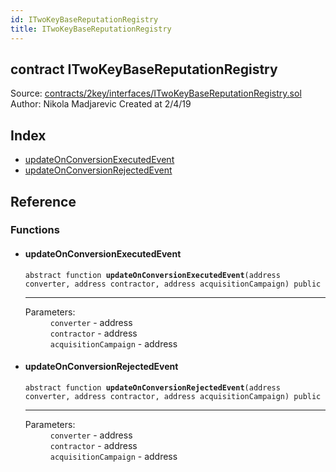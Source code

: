 ```yaml
---
id: ITwoKeyBaseReputationRegistry
title: ITwoKeyBaseReputationRegistry
---
```


<div class="contract-doc"><div class="contract"><h2 class="contract-header"><span class="contract-kind">contract</span> ITwoKeyBaseReputationRegistry</h2><div class="source">Source: <a href="https://github.com/2keynet/web3-alpha/blob/v0.0.3/contracts/2key/interfaces/ITwoKeyBaseReputationRegistry.sol" target="_blank">contracts/2key/interfaces/ITwoKeyBaseReputationRegistry.sol</a></div><div class="author">Author: Nikola Madjarevic Created at 2/4/19</div></div><div class="index"><h2>Index</h2><ul><li><a href="ITwoKeyBaseReputationRegistry.html#updateOnConversionExecutedEvent">updateOnConversionExecutedEvent</a></li><li><a href="ITwoKeyBaseReputationRegistry.html#updateOnConversionRejectedEvent">updateOnConversionRejectedEvent</a></li></ul></div><div class="reference"><h2>Reference</h2><div class="functions"><h3>Functions</h3><ul><li><div class="item function"><span id="updateOnConversionExecutedEvent" class="anchor-marker"></span><h4 class="name">updateOnConversionExecutedEvent</h4><div class="body"><code class="signature"><span>abstract </span>function <strong>updateOnConversionExecutedEvent</strong><span>(address converter, address contractor, address acquisitionCampaign) </span><span>public </span></code><hr/><dl><dt><span class="label-parameters">Parameters:</span></dt><dd><div><code>converter</code> - address</div><div><code>contractor</code> - address</div><div><code>acquisitionCampaign</code> - address</div></dd></dl></div></div></li><li><div class="item function"><span id="updateOnConversionRejectedEvent" class="anchor-marker"></span><h4 class="name">updateOnConversionRejectedEvent</h4><div class="body"><code class="signature"><span>abstract </span>function <strong>updateOnConversionRejectedEvent</strong><span>(address converter, address contractor, address acquisitionCampaign) </span><span>public </span></code><hr/><dl><dt><span class="label-parameters">Parameters:</span></dt><dd><div><code>converter</code> - address</div><div><code>contractor</code> - address</div><div><code>acquisitionCampaign</code> - address</div></dd></dl></div></div></li></ul></div></div></div>
